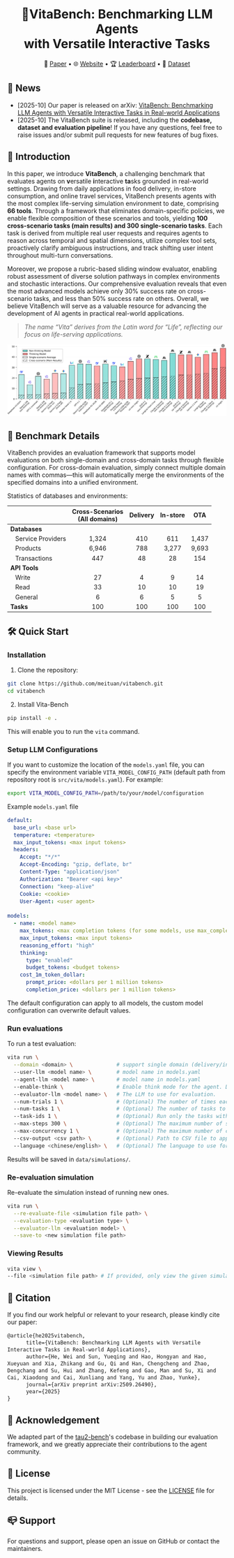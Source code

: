 <div align=center><h1>
    🌱VitaBench: Benchmarking LLM Agents<br>
    with Versatile Interactive Tasks
</h1></div>

<p align="center">
  📃 <a href="https://arxiv.org/abs/2509.26490" target="_blank">Paper</a > • 🌐 <a href="https://vitabench.github.io/" target="_blank">Website</a > • 🏆 <a href="https://vitabench.github.io/#Leaderboard" target="_blank">Leaderboard</a > • 🤗 <a href="https://huggingface.co/datasets/meituan-longcat/VitaBench" target="_blank">Dataset</a ><br>
</p >

## 🔔 News

- [2025-10] Our paper is released on arXiv: [VitaBench: Benchmarking LLM Agents with Versatile Interactive Tasks in Real-world Applications](https://arxiv.org/abs/2509.26490)
- [2025-10] The VitaBench suite is released, including the **codebase, dataset and evaluation pipeline**! If you have any questions, feel free to raise issues and/or submit pull requests for new features of bug fixes.

## 📖 Introduction

In this paper, we introduce **VitaBench**, a challenging benchmark that evaluates agents on **v**ersatile **i**nteractive **ta**sks grounded in real-world settings. Drawing from daily applications in food delivery, in-store consumption, and online travel services, VitaBench presents agents with the most complex life-serving simulation environment to date, comprising **66 tools**. Through a framework that eliminates domain-specific policies, we enable flexible composition of these scenarios and tools, yielding **100 cross-scenario tasks (main results) and 300 single-scenario tasks**. Each task is derived from multiple real user requests and requires agents to reason across temporal and spatial dimensions, utilize complex tool sets, proactively clarify ambiguous instructions, and track shifting user intent throughout multi-turn conversations. 

Moreover, we propose a rubric-based sliding window evaluator, enabling robust assessment of diverse solution pathways in complex environments and stochastic interactions. Our comprehensive evaluation reveals that even the most advanced models achieve only 30% success rate on cross-scenario tasks, and less than 50% success rate on others. Overall, we believe VitaBench will serve as a valuable resource for advancing the development of AI agents in practical real-world applications.

> *The name “Vita” derives from the Latin word for “Life”, reflecting our focus on life-serving applications.*

![overall_performance](assets/overall_performance.png)

## 🌱 Benchmark Details

VitaBench provides an evaluation framework that supports model evaluations on both single-domain and cross-domain tasks through flexible configuration. For cross-domain evaluation, simply connect multiple domain names with commas—this will automatically merge the environments of the specified domains into a unified environment.

Statistics of databases and environments:

|                                | Cross-Scenarios<br>(All domains) | Delivery | In-store |  OTA  |
| :----------------------------- | :-------------: | :------: | :------: | :---: |
| **Databases**                  |                 |          |          |       |
| &nbsp;&nbsp; Service Providers |      1,324      |   410    |   611    | 1,437 |
| &nbsp;&nbsp; Products          |      6,946      |   788    |  3,277   | 9,693 |
| &nbsp;&nbsp; Transactions      |       447       |    48    |    28    |  154  |
| **API Tools**                  |                 |          |          |       |
| &nbsp;&nbsp; Write             |       27        |    4     |    9     |  14   |
| &nbsp;&nbsp; Read              |       33        |    10    |    10    |  19   |
| &nbsp;&nbsp; General           |        6        |    6     |    5     |   5   |
| **Tasks**                      |       100       |   100    |   100    |  100  |



## 🛠️ Quick Start

### Installation

1. Clone the repository:
```bash
git clone https://github.com/meituan/vitabench.git
cd vitabench
```

2. Install Vita-Bench

```bash
pip install -e .
```

This will enable you to run the `vita` command.


### Setup LLM Configurations

If you want to customize the location of the `models.yaml` file, you can specify the environment variable `VITA_MODEL_CONFIG_PATH` (default path from repository root is `src/vita/models.yaml`). For example:

```bash
export VITA_MODEL_CONFIG_PATH=/path/to/your/model/configuration
```

Example `models.yaml` file

```yaml
default:
  base_url: <base url>
  temperature: <temperature>
  max_input_tokens: <max input tokens>
  headers:
    Accept: "*/*"
    Accept-Encoding: "gzip, deflate, br"
    Content-Type: "application/json"
    Authorization: "Bearer <api key>"
    Connection: "keep-alive"
    Cookie: <cookie>
    User-Agent: <user agent>

models:
  - name: <model name>
    max_tokens: <max completion tokens (for some models, use max_completion_tokens)>
    max_input_tokens: <max input tokens>
    reasoning_effort: "high"
    thinking: 
      type: "enabled"
      budget_tokens: <budget tokens>
    cost_1m_token_dollar:
      prompt_price: <dollars per 1 million tokens>
      completion_price: <dollars per 1 million tokens>
```
The default configuration can apply to all models, the custom model configuration can overwrite default values.

### Run evaluations

To run a test evaluation:

```bash
vita run \
  --domain <domain> \              # support single domain (delivery/instore/ota) and cross domain ([delivery,instore,ota])
  --user-llm <model name> \        # model name in models.yaml
  --agent-llm <model name> \       # model name in models.yaml
  --enable-think \                 # Enable think mode for the agent. Default is False.
  --evaluator-llm <model name> \   # The LLM to use for evaluation.
  --num-trials 1 \                 # (Optional) The number of times each task is run. Default is 1.
  --num-tasks 1 \                  # (Optional) The number of tasks to run. Default is the number of all tasks.
  --task-ids 1 \                   # (Optional) Run only the tasks with the given IDs. Default is run all tasks.
  --max-steps 300 \                # (Optional) The maximum number of steps to run the simulation. Default is 300.
  --max-concurrency 1 \            # (Optional) The maximum number of concurrent simulations to run. Default is 1.
  --csv-output <csv path> \        # (Optional) Path to CSV file to append results.
  --language <chinese/english> \   # (Optional) The language to use for prompts and tasks. Choices: chinese, english. Default is chinese.
```

Results will be saved in `data/simulations/`.

### Re-evaluation simulation

Re-evaluate the simulation instead of running new ones.
```bash
vita run \
  --re-evaluate-file <simulation file path> \
  --evaluation-type <evaluation type> \
  --evaluator-llm <evaluation model> \
  --save-to <new simulation file path>
```

### Viewing Results
```bash
vita view \
--file <simulation file path> # If provided, only view the given simulation
```



## 🔎 Citation

If you find our work helpful or relevant to your research, please kindly cite our paper:

```
@article{he2025vitabench,
      title={VitaBench: Benchmarking LLM Agents with Versatile Interactive Tasks in Real-world Applications}, 
      author={He, Wei and Sun, Yueqing and Hao, Hongyan and Hao, Xueyuan and Xia, Zhikang and Gu, Qi and Han, Chengcheng and Zhao, Dengchang and Su, Hui and Zhang, Kefeng and Gao, Man and Su, Xi and Cai, Xiaodong and Cai, Xunliang and Yang, Yu and Zhao, Yunke},
      journal={arXiv preprint arXiv:2509.26490},
      year={2025}
}
```

## 🤗 Acknowledgement

We adapted part of the [tau2-bench](https://github.com/sierra-research/tau2-bench)'s codebase in building our evaluation framework, and we greatly appreciate their contributions to the agent community.

## 📜 License

This project is licensed under the MIT License - see the [LICENSE](./LICENSE) file for details.

## 📪 Support

For questions and support, please open an issue on GitHub or contact the maintainers.
